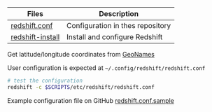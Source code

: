 
Files                 | Description
----------------------|-------------------------------------
[redshift.conf][0]    | Configuration in thes repository
[redshift-install][1] | Install and configure Redshift

[0]: redshift.conf
[1]: ../../bin/redshift-install

Get latitude/longitude coordinates from [GeoNames][geon]

User configuration is expected at `~/.config/redshift/redshift.conf`

```bash
# test the configuration
redshift -c $SCRIPTS/etc/redshift/redshift.conf
```

Example configuration file on GitHub [redshift.conf.sample][ecnf]


[ecnf]: https://raw.githubusercontent.com/jonls/redshift/master/redshift.conf.sample
[geon]: https://www.geonames.org/
